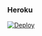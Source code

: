 ### Heroku
[![Deploy](https://www.herokucdn.com/deploy/button.svg)](https://heroku.com/deploy?template=https://github.com/kaildavid/LJ_CLOUD_BOT) 
